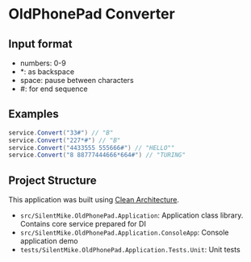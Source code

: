 # OldPhonePad Converter

## Input format
- numbers: 0-9
-  *: as backspace
- space: pause between characters
- #: for end sequence

## Examples
```csharp
service.Convert("33#") // "B"
service.Convert("227*#") // "B"
service.Convert("4433555 555666#") // "HELLO""
service.Convert("8 88777444666*664#") // "TURING"
```

## Project Structure
This application was built using [Clean Architecture](https://jasontaylor.dev/clean-architecture-getting-started/).

- `src/SilentMike.OldPhonePad.Application`: Application class library. Contains core service prepared for DI
- `src/SilentMike.OldPhonePad.Application.ConsoleApp`: Console application demo
- `tests/SilentMike.OldPhonePad.Application.Tests.Unit`: Unit tests